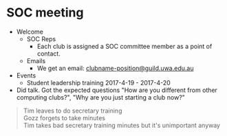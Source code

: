# SOC meeting
- Welcome
  - SOC Reps
    - Each club is assigned a SOC committee member as a point of contact.
  - Emails
    - We get an email: clubname-position@guild.uwa.edu.au
- Events
  - Student leadership training 2017-4-19 - 2017-4-20
- Did talk. Got the expected questions "How are you different from other computing clubs?", "Why are you just starting a club now?"

> Tim leaves to do secretary training  
> Gozz forgets to take minutes  
> Tim takes bad secretary training minutes but it's unimportant anyway

